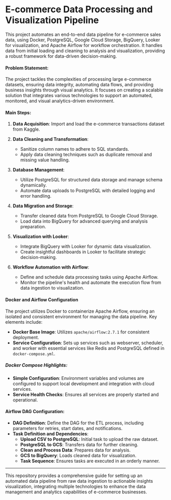 # E-commerce Data Processing and Visualization Pipeline


This project automates an end-to-end data pipeline for e-commerce sales data, using Docker, PostgreSQL, Google Cloud Storage, BigQuery, Looker for visualization, and Apache Airflow for workflow orchestration. It handles data from initial loading and cleaning to analysis and visualization, providing a robust framework for data-driven decision-making.



#### Problem Statement:

The project tackles the complexities of processing large e-commerce datasets, ensuring data integrity, automating data flows, and providing business insights through visual analytics. It focuses on creating a scalable solution that integrates various technologies to support an automated, monitored, and visual analytics-driven environment.



#### Main Steps:

1. **Data Acquisition**: Import and load the e-commerce transactions dataset from Kaggle.

2. **Data Cleaning and Transformation**:
   - Sanitize column names to adhere to SQL standards.
   - Apply data cleaning techniques such as duplicate removal and missing value handling.

3. **Database Management**:
   - Utilize PostgreSQL for structured data storage and manage schema dynamically.
   - Automate data uploads to PostgreSQL with detailed logging and error handling.

4. **Data Migration and Storage**:
   - Transfer cleaned data from PostgreSQL to Google Cloud Storage.
   - Load data into BigQuery for advanced querying and analysis preparation.

5. **Visualization with Looker**:
   - Integrate BigQuery with Looker for dynamic data visualization.
   - Create insightful dashboards in Looker to facilitate strategic decision-making.

6. **Workflow Automation with Airflow**:
   - Define and schedule data processing tasks using Apache Airflow.
   - Monitor the pipeline's health and automate the execution flow from data ingestion to visualization.

  

#### Docker and Airflow Configuration

The project utilizes Docker to containerize Apache Airflow, ensuring an isolated and consistent environment for managing the data pipeline. Key elements include:

- **Docker Base Image**: Utilizes `apache/airflow:2.7.1` for consistent deployment.
- **Service Configuration**: Sets up services such as webserver, scheduler, and worker with essential services like Redis and PostgreSQL defined in `docker-compose.yml`.

##### Docker Compose Highlights:

- **Simple Configuration**: Environment variables and volumes are configured to support local development and integration with cloud services.
- **Service Health Checks**: Ensures all services are properly started and operational.

#### Airflow DAG Configuration:

- **DAG Definition**: Define the DAG for the ETL process, including parameters for retries, start dates, and notifications.
- **Task Definition and Dependencies**:
  - **Upload CSV to PostgreSQL**: Initial task to upload the raw dataset.
  - **PostgreSQL to GCS**: Transfers data for further cleaning.
  - **Clean and Process Data**: Prepares data for analysis.
  - **GCS to BigQuery**: Loads cleaned data for visualization.
  - **Task Sequence**: Ensures tasks are executed in an orderly manner.

---

This repository provides a comprehensive guide for setting up an automated data pipeline from raw data ingestion to actionable insights visualization, integrating multiple technologies to enhance the data management and analytics capabilities of e-commerce businesses.
